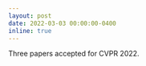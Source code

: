 ```yaml
---
layout: post
date: 2022-03-03 00:00:00-0400
inline: true
---
```


Three papers accepted for CVPR 2022.